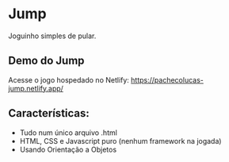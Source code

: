 # Jump
Joguinho simples de pular.

## Demo do Jump
Acesse o jogo hospedado no Netlify:
https://pachecolucas-jump.netlify.app/

## Características:
* Tudo num único arquivo .html
* HTML, CSS e Javascript puro (nenhum framework na jogada)
* Usando Orientação a Objetos
